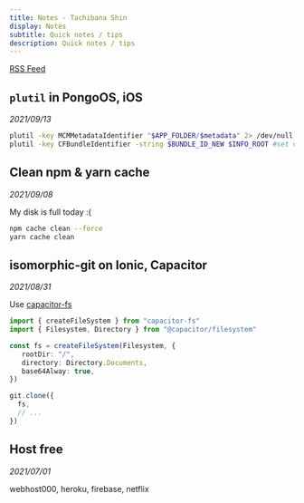 ```yaml
---
title: Notes - Tachibana Shin
display: Notes
subtitle: Quick notes / tips
description: Quick notes / tips
---
```


[RSS Feed](https://shin.is-a.dev/notes/feed.xml)


<article>

## `plutil` in PongoOS, iOS

_2021/09/13_

```bash
plutil -key MCMMetadataIdentifier "$APP_FOLDER/$metadata" 2> /dev/null #get value
plutil -key CFBundleIdentifier -string $BUNDLE_ID_NEW $INFO_ROOT #set value
```

</article>
<article>

## Clean npm & yarn cache

_2021/09/08_

My disk is full today :(

```bash
npm cache clean --force
yarn cache clean
```

</article>
<article>

## isomorphic-git on Ionic, Capacitor

_2021/08/31_

Use [capacitor-fs](https://npmjs.org/package/capacitor-fs)
```ts
import { createFileSystem } from "capacitor-fs"
import { Filesystem, Directory } from "@capacitor/filesystem"

const fs = createFileSystem(Filesystem, {
   rootDir: "/",
   directory: Directory.Documents,
   base64Alway: true, 
})

git.clone({
  fs,
  // ...
})
```
</article>
<article>

## Host free

_2021/07/01_

webhost000, heroku, firebase, netflix

</article>